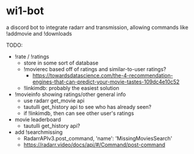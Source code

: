 # wi1-bot

a discord bot to integrate radarr and transmission, allowing commands like !addmovie and !downloads

TODO:

- !rate / !ratings
    - store in some sort of database
    - !movierec based off of ratings and similar-to-user ratings?
        - https://towardsdatascience.com/the-4-recommendation-engines-that-can-predict-your-movie-tastes-109dc4e10c52
    - !linkimdb: probably the easiest solution
- !movieinfo showing ratings/other general info
    - use radarr get_movie api
    - tautulli get_history api to see who has already seen?
    - if !linkimdb, then can see other user's ratings
- movie leaderboard
    - tautulli get_history api?
- add !searchmissing
    - RadarrAPIv3.post_command, 'name': 'MissingMoviesSearch'
    - https://radarr.video/docs/api/#/Command/post-command
